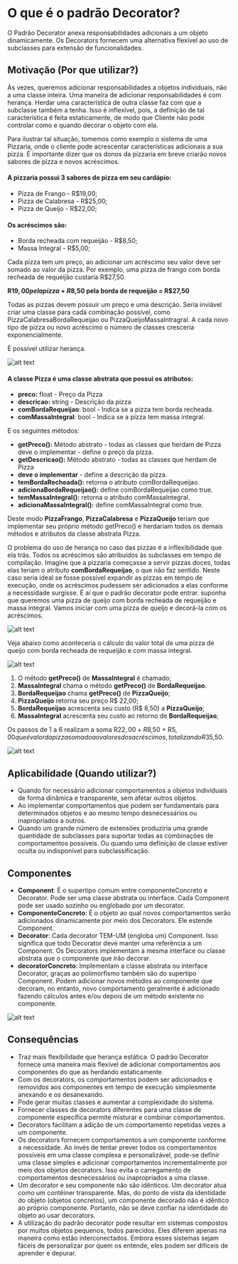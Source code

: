 
# O que é o padrão Decorator?

O Padrão Decorator anexa responsabilidades adicionais a um objeto dinamicamente. Os Decorators fornecem uma alternativa 
flexível ao uso de subclasses para extensão de funcionalidades.

## Motivação (Por que utilizar?)

Às vezes, queremos adicionar responsabilidades a objetos individuais, não a uma classe inteira. Uma maneira de adicionar 
responsabilidades é com herança. Herdar uma característica de outra classe faz com que a subclasse também a tenha. Isso 
é inflexível, pois, a definição de tal característica é feita estaticamente, de modo que Cliente não pode controlar como 
e quando decorar o objeto com ela.

Para ilustrar tal situação, tomemos como exemplo o sistema de uma Pizzaria, onde o cliente pode acrescentar 
características adicionais a sua pizza. É importante dizer que os donos da pizzaria em breve criarão novos sabores de 
pizza e novos acréscimos.

#### A pizzaria possui 3 sabores de pizza em seu cardápio:

- Pizza de Frango - R$19,00;
- Pizza de Calabresa - R$25,00;
- Pizza de Queijo - R$22,00;

#### Os acréscimos são:
- Borda recheada com requeijão - R$8,50;
- Massa Integral - R$5,00;

Cada pizza tem um preço, ao adicionar um acréscimo seu valor deve ser somado ao valor da pizza. Por exemplo, uma pizza 
de frango com borda recheada de requeijão custaria R$27,50.

**R$19,00 pela pizza + R$8,50 pela borda de requeijão = R$27,50**

Todas as pizzas devem possuir um preço e uma descrição. Seria inviável criar uma classe para cada combinação possível,
como PizzaCalabresaBordaRequeijao ou PizzaQueijoMassaIntragral. A cada novo tipo de pizza ou novo acréscimo o número de 
classes cresceria exponencialmente.

É possível utilizar herança.

![alt text](cenario_01.png)

####  A classe Pizza é uma classe abstrata que possui os atributos:
- **preco:** float - Preço da Pizza
- **descricao:** string - Descrição da pizza
- **comBordaRequeijao**: bool - Indica se a pizza tem borda recheada.
- **comMassaIntegral**: bool - Indica se a pizza tem massa integral.

E os seguintes métodos:

- **getPreco():** Método abstrato - todas as classes que herdam de Pizza deve o implementar - define o preço da pizza.
- **getDescricao():** Método abstrato - todas as classes que herdam de Pizza
- **deve o implementar** - define a descrição da pizza.
- **temBordaRecheada():** retorna o atributo comBordaRequeijao.
- **adicionaBordaRequeijao():** define comBordaRequeijao como true.
- **temMassaIntegral():** retorna o atributo comMassaIntegral.
- **adicionaMassaIntegral():** define comMassaIntegral como true.

Deste modo **PizzaFrango**, **PizzaCalabresa** e **PizzaQueijo** teriam que implementar seu próprio método getPreco() e
herdariam todos os demais métodos e atributos da classe abstrata Pizza.


O problema do uso de herança no caso das pizzas é a inflexibilidade que ela trás. Todos os acréscimos são atribuídos às 
subclasses em tempo de compilação. Imagine que a pizzaria começasse a servir pizzas doces, todas elas teriam o atributo 
**comBordaRequeijao**, o que não faz sentido. Neste caso seria ideal se fosse possível expandir as pizzas em tempo de execução, 
onde os acréscimos pudessem ser adicionados a elas conforme a necessidade surgisse. É aí que o padrão decorator pode 
entrar. suponha que queremos uma pizza de queijo com borda recheada de requeijão e massa integral. Vamos iniciar com uma 
pizza de queijo e decorá-la com os acréscimos.

![alt text](scne.png)

Veja abaixo como aconteceria o cálculo do valor total de uma pizza de queijo com borda recheada de requeijão e com massa 
integral.

![alt text](fluxo.png)

1. O método **getPreco()** de **MassaIntegral** é chamado;
2. **MassaIntegral** chama o método **getPreco()** de **BordaRequeijao**.
3. **BordaRequeijao** chama **getPreco()** de **PizzaQueijo**;
4. **PizzaQueijo** retorna seu preço R$ 22,00;
5. **BordaRequeijao** acrescenta seu custo (R$ 8,50) a **PizzaQueijo**;
6. **MassaIntegral** acrescenta seu custo ao retorno de **BordaRequeijao**;

Os passos de 1 a 6 realizam a soma R$22,00 + R$8,50 + R$5,00 que é valor da pizza somado ao valores dos acréscimos, 
totalizando R$35,50.

![alt text](cenario_02.png)

## Aplicabilidade (Quando utilizar?)

- Quando for necessário adicionar comportamentos a objetos individuais de forma dinâmica e transparente, sem afetar outros objetos.
- Ao implementar comportamentos que podem ser fundamentais para determinados objetos e ao mesmo tempo desnecessários ou inapropriados a outros.
- Quando um grande número de extensões produziria uma grande quantidade de subclasses para suportar todas as combinações de comportamentos possíveis. Ou quando uma definição de classe estiver oculta ou indisponível para subclassificação.

## Componentes

- **Component**: É o supertipo comum entre componenteConcreto e Decorator. Pode ser uma classe abstrata ou interface. Cada Component pode ser usado sozinho ou englobado por um decorator.
- **ComponenteConcreto**: É o objeto ao qual novos comportamentos serão adicionados dinamicamente por meio dos Decorators. Ele estende Component.
- **Decorator**: Cada decorator TEM-UM (engloba um) Component. Isso significa que todo Decorator deve manter uma referência a um Component. Os Decorators implementam a mesma interface ou classe abstrata que o componente que irão decorar.
- **decoratorConcreto**: Implementam a classe abstrata ou interface Decorator, graças ao polimorfismo também são do supertipo Component. Podem adicionar novos métodos ao componente que decoram, no entanto, novo comportamento geralmente é adicionado fazendo cálculos antes e/ou depois de um método existente no componente.

![alt text](diagrama_classe.png)

## Consequências

- Traz mais flexibilidade que herança estática. O padrão Decorator fornece uma maneira mais flexível de adicionar comportamentos aos componentes do que as herdando estaticamente.
- Com os decorators, os comportamentos podem ser adicionados e removidos aos componentes em tempo de execução simplesmente anexando e os desanexando.
- Pode gerar muitas classes e aumentar a complexidade do sistema.
- Fornecer classes de decorators diferentes para uma classe de componente específica permite misturar e combinar comportamentos.
- Decorators facilitam a adição de um comportamento repetidas vezes a um componente.
- Os decorators fornecem comportamentos a um componente conforme a necessidade. Ao invés de tentar prever todos os comportamentos possíveis em uma classe complexa e personalizável, pode-se definir uma classe simples e adicionar comportamentos incrementalmente por meio dos objetos decorators. Isso evita o carregamento de comportamentos desnecessários ou inapropriados a uma classe.
- Um decorator e seu componente não são idênticos. Um decorator atua como um contêiner transparente. Mas, do ponto de vista da identidade do objeto (objetos concretos), um componente decorado não é idêntico ao próprio componente. Portanto, não se deve confiar na identidade do objeto ao usar decorators.
- A utilização do padrão decorator pode resultar em sistemas compostos por muitos objetos pequenos, todos parecidos. Eles diferem apenas na maneira como estão interconectados. Embora esses sistemas sejam fáceis de personalizar por quem os entende, eles podem ser difíceis de aprender e depurar.